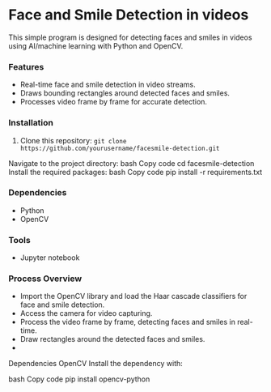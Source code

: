 # Face and Smile Detection in videos
This simple program is designed for detecting faces and smiles in videos using AI/machine learning with Python and OpenCV.

### Features
* Real-time face and smile detection in video streams.
* Draws bounding rectangles around detected faces and smiles.
* Processes video frame by frame for accurate detection.

### Installation
1. Clone this repository:
```git clone https://github.com/yourusername/facesmile-detection.git```

Navigate to the project directory:
bash
Copy code
cd facesmile-detection
Install the required packages:
bash
Copy code
pip install -r requirements.txt

### Dependencies
* Python
* OpenCV

### Tools
* Jupyter notebook

### Process Overview
* Import the OpenCV library and load the Haar cascade classifiers for face and smile detection.
* Access the camera for video capturing.
* Process the video frame by frame, detecting faces and smiles in real-time.
* Draw rectangles around the detected faces and smiles.
* 
Dependencies
OpenCV
Install the dependency with:

bash
Copy code
pip install opencv-python
